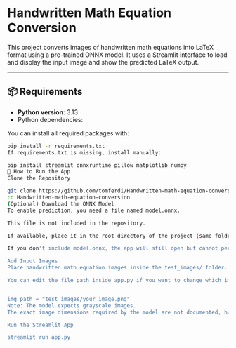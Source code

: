 # Handwritten Math Equation Conversion

This project converts images of handwritten math equations into LaTeX format using a pre-trained ONNX model. It uses a Streamlit interface to load and display the input image and show the predicted LaTeX output.

---

## 📦 Requirements

- **Python version**: 3.13  
- Python dependencies:

You can install all required packages with:

```bash
pip install -r requirements.txt
If requirements.txt is missing, install manually:

pip install streamlit onnxruntime pillow matplotlib numpy
🚀 How to Run the App
Clone the Repository

git clone https://github.com/tomferdi/Handwritten-math-equation-conversion
cd Handwritten-math-equation-conversion
(Optional) Download the ONNX Model
To enable prediction, you need a file named model.onnx.

This file is not included in the repository.

If available, place it in the root directory of the project (same folder as app.py).

If you don't include model.onnx, the app will still open but cannot perform prediction.

Add Input Images
Place handwritten math equation images inside the test_images/ folder.

You can edit the file path inside app.py if you want to change which image is loaded:


img_path = "test_images/your_image.png"
Note: The model expects grayscale images.
The exact image dimensions required by the model are not documented, but using a square image (like 256x256 pixels) is a safe choice.

Run the Streamlit App

streamlit run app.py


